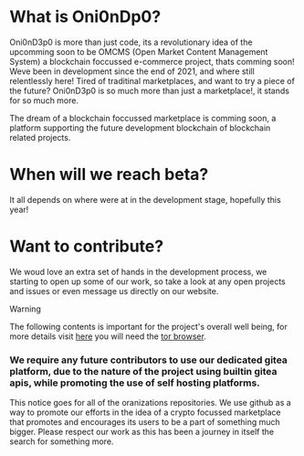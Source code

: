 # What is Oni0nDp0?
Oni0nD3p0 is more than just code, its a revolutionary idea of the upcomming soon to be OMCMS (Open Market Content Management System) a blockchain foccussed e-commerce project, thats comming soon!
Weve been in development since the end of 2021, and where still relentlessly here! Tired of traditinal marketplaces, and want to try a piece of the future? Oni0nD3p0 is so much more than just a marketplace!, it stands for so much more.

The dream of a blockchain foccussed marketplace is comming soon, a platform supporting the future development blockchain of blockchain related projects.

# When will we reach beta?
It all depends on where were at in the development stage, hopefully this year!

# Want to contribute?
We woud love an extra set of hands in the development process, we starting to open up some of our work, so take a look at any open projects and issues or even message us directly on our website.

> [!WARNING]
> The following contents is important for the project's overall well being, for more details visit [here](http://nytttvdpjx552n2seus3w6y5dcboouly2zxbknai2wei3xgxql2ukrad.onion/) you will need the [tor browser](https://www.torproject.org/download/).

### We require any future contributors to use our dedicated gitea platform, due to the nature of the project using builtin gitea apis, while promoting the use of self hosting platforms. 

This notice goes for all of the oranizations repositories. We use github as a way to promote our efforts in the idea of a crypto focussed marketplace that promotes and encourages its users to be a part of something much bigger. Please respect our work as this has been a journey in itself the search for something more.
